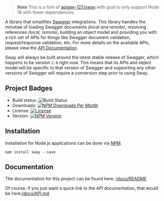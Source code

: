 > **Note** This is a fork of [apigee-127/sway](https://github.com/apigee-127/sway) with goal to only support Node 16
> with fewer dependencies

A library that simplifies [Swagger][swagger] integrations.  This library handles the minutiae of loading Swagger
documents *(local and remote)*, resolving references *(local, remote)*, building an object model and providing you with
a rich set of APIs for things like Swagger document validation, request/response validation, etc.  For more details on
the available APIs, please view the [API Documentation](https://github.com/frodeaa/sway-node/blob/master/docs/API.md).

Sway will always be built around the latest stable release of Swagger, which happens to be version `2.0` right now.
This means that its APIs and object model will be specific to that version of Swagger and supporting any other versions
of Swagger will require a conversion step prior to using Sway.

## Project Badges

* Build status: ![Build Status](https://github.com/frodeaa/sway-node/actions/workflows/node.js.yml/badge.svg)
* Downloads: [![NPM Downloads Per Month](http://img.shields.io/npm/dm/sway-node.svg)](https://github.com/frodeaa/sway-node/pkgs/npm/sway-node)
* License: [![License](http://img.shields.io/npm/l/sway-node.svg)](https://github.com/frodeaa/sway-node/blob/master/LICENSE)
* Version: [![NPM Version](http://img.shields.io/npm/v/sway-node.svg)](https://github.com/frodeaa/sway-node/pkgs/npm/sway-node)

## Installation

Installation for Node.js applications can be done via [NPM][npm].

```
npm install sway --save
```

## Documentation

The documentation for this project can be found here: [/docs/README](/docs/README.md)

Of course, if you just want a quick link to the API documentation, that would be here:[/docs/API.md](/docs/API.md)

[npm]: https://www.npmjs.org/
[swagger]: http://swagger.io
